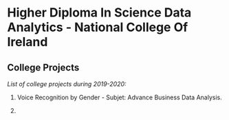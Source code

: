 # Higher Diploma In Science Data Analytics - National College Of Ireland

## College Projects


*List of college projects during 2019-2020:*

1. Voice Recognition by Gender - Subjet: Advance Business Data Analysis. 

2. 

